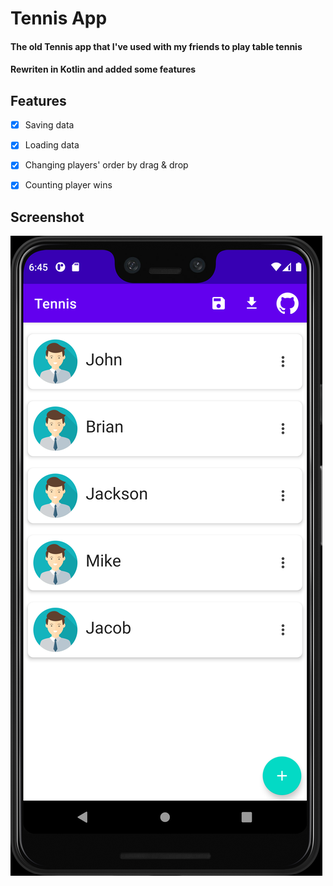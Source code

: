 # Tennis App
#### The old Tennis app that I've used with my friends to play table tennis
#### Rewriten in Kotlin and added some features

## Features
- [x] Saving data
- [x] Loading data
- [x] Changing players' order by drag & drop
- [x] Counting player wins


## Screenshot

![image](screenshots/img.png)
